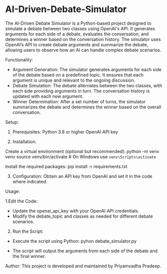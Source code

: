 # AI-Driven-Debate-Simulator
The AI-Driven Debate Simulator is a Python-based project designed to simulate a debate between two classes using OpenAI's API. It generates arguments for each side of a debate, evaluates the conversation, and determines a winner based on the conversation history. The simulator uses OpenAI’s API to create debate arguments and summarize the debate, allowing users to observe how an AI can handle complex debate scenarios.

Functionality:
- Argument Generation: The simulator generates arguments for each side of the debate based on a predefined topic. It ensures that each argument is unique and relevant to the ongoing discussion.
- Debate Simulation: The debate alternates between the two classes, with each side providing arguments in turn. The conversation history is updated with each new argument.
- Winner Determination: After a set number of turns, the simulator summarizes the debate and determines the winner based on the overall conversation.

Setup:

1. Prerequisites:
Python 3.8 or higher
OpenAI API key

2. Installation:

Create a virtual environment (optional but recommended):
python -m venv venv
source venv/bin/activate  # On Windows use `venv\Scripts\activate`

Install the required packages: 
pip install -r requirements.txt

3. Configuration:
Obtain an API key from OpenAI and set it in the code where indicated.

Usage:

1.Edit the Code:
- Update the openai_api_key with your OpenAI API credentials.
- Modify the debate_topic and classes as needed for different debate scenarios.

2. Run the Script:
- Execute the script using Python:
pyhon debate_simulator.py

- The script will output the arguments from each side of the debate and the final winner.

Author:
This project is developed and maintained by Priyamvadha Pradeep.
